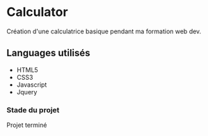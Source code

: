 # Calculator
Création d'une calculatrice basique pendant ma formation web dev.

## Languages utilisés
- HTML5
- CSS3
- Javascript
- Jquery

### Stade du projet 
Projet terminé

